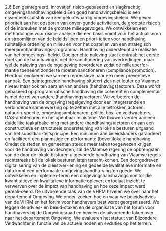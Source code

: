 2.6 Een geïntegreerd, innovatief, risico-gebaseerd en slagkrachtig omgevingshandhavingsbeleid Een goed handhavingsbeleid is een essentieel sluitstuk van een geloofwaardig omgevingsbeleid. We geven prioriteit aan het opsporen van onver-gunde activiteiten, de grootste risico’s of de inbreuken met de grootste milieugevolgen. We ontwikkelen een methodologie voor risico– analyse die een basis vormt voor het actualiseren en stroomlijnen van de beleidslijnen en priori-teiten voor handhaving ruimtelijke ordening en milieu en voor het opstellen van een strategisch meerjarenhandhavings-programma. Handhaving ondersteunt de realisatie van het omgevings– beleid. Doelgerichte naleving staat centraal: het eerste doel van de handhaving is niet de sanctionering van overtredingen, maar wel de naleving van de regelgeving bevorderen zodat de milieuperfor-mantie toeneemt zonder te moeten sanctioneren (compliance promotion). Hierdoor evolueren we van een repressieve naar een meer preventieve aanpak. Een geïntegreerde handhaving situeert zich niet louter op Vlaamse niveau maar ook ten aanzien van andere (handhavings)actoren. Deze wordt gebaseerd op programmatische handhaving die coherent en complementair is met de rol van andere (handhavings)actoren. We verbeteren de handhaving van de omgevingsregelgeving door een integrerende en verbindende samenwerking op te zetten met alle betrokken actoren: natuurin-spectie, omgevingsambtenaren, politie, bos- en veldwachters, GAS-ambtenaren en het openbaar ministerie. We bouwen verder aan een duidelijke taakafbake-ning met andere (handhavings)actoren en aan een constructieve en structurele ondersteuning van lokale besturen uitgaand van het subsidiari-teitsprincipe. Een minimum aan beleidskaders garandeert en faciliteert een planmatige en performante (boven)lokale handhaving. Omdat de steden en gemeenten steeds meer taken toegewezen krijgen voor de handhaving van decreten, zal de Vlaamse regering de opbrengsten van de door de lokale besturen uitgevoerde handhaving van Vlaamse regels rechtstreeks bij de lokale besturen laten terecht-komen. Een doorgedreven digitalisering van de dienstver-lening en gedeelde kwalitatieve informatie en data komt een performante omgevingshandha-ving ten goede. We ontwikkelen en implemen-teren een omgevingshandhavingsmonitor die kwantitatieve en kwalitatieve informatie oplevert en toelaat inzicht te verwerven over de impact van handhaving en hoe deze impact werd gereali-seerd. De uitvoerende taak van de VHRM hevelen we over naar het departement Omgeving. We onder-zoeken hoe en waar we beleidsadvies van de VHRM en het forum voor handhavers best wordt georganiseerd. We leggen de advies- en beleid-staken en de organisatie van het forum voor handhavers bij de Omgevingsraad en hevelen de uitvoerende taken over naar het departement Omgeving. We evalueren het statuut van Bijzondere Veldwachter in functie van de actuele noden en evoluties op het terrein. 